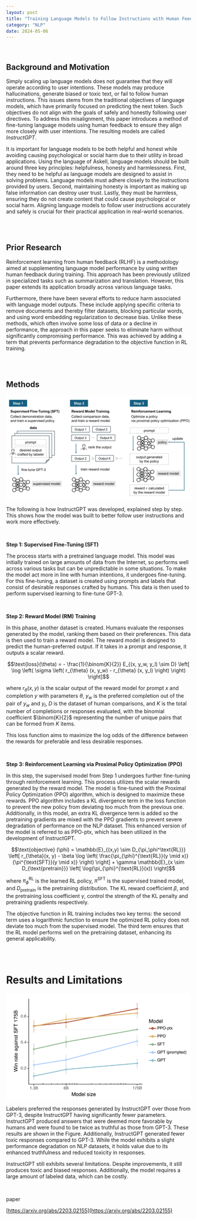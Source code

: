 ```yaml
---
layout: post
title: "Training Language Models to Follow Instructions with Human Feedback (InstructGPT)"
category: "NLP"
date: 2024-05-06
--- 
```


<br>

## Background and Motivation

Simply scaling up language models does not guarantee that they will
operate according to user intentions. These models may produce
hallucinations, generate biased or toxic text, or fail to follow human
instructions. This issues stems from the traditional objectives of
language models, which have primarily focused on predicting the next
token. Such objectives do not align with the goals of safely and
honestly following user directives. To address this misalignment, this
paper introduces a method of fine-tuning language models using human
feedback to ensure they align more closely with user intentions. The
resulting models are called *InstructGPT*.


It is important for language models to be both helpful and honest while
avoiding causing psychological or social harm due to their utility in
broad applications. Using the language of Askell, language
models should be built around three key principles: helpfulness, honesty
and harmlessness. First, they need to be helpful as language models are
designed to assist in solving problems. Language models must adhere
closely to the instructions provided by users. Second, maintaining
honesty is important as making up false information can destroy user
trust. Lastly, they must be harmless, ensuring they do not create
content that could cause psychological or social harm. Aligning language
models to follow user instructions accurately and safely is crucial for
their practical application in real-world scenarios.

<br>
<br>

## Prior Research

Reinforcement learning from human feedback (RLHF) is a methodology aimed
at supplementing language model performance by using written human
feedback during training. This approach has been previously utilized in
specialized tasks such as summarization and
translation. However, this paper extends its
application broadly across various language tasks.


Furthermore, there have been several efforts to reduce harm associated
with language model outputs. These include applying specific criteria to
remove documents and thereby filter datasets,
blocking particular words, and using word embedding
regularization to decrease bias. Unlike these methods,
which often involve some loss of data or a decline in performance, the
approach in this paper seeks to eliminate harm without significantly
compromising performance. This was achieved by adding a term that
prevents performance degradation to the objective function in RL
training.

<br>
<br>

## Methods

![figure.JPG](/assets/InstructGPT/figure.JPG)

The following is how InstructGPT was developed, explained step by step.
This shows how the model was built to better follow user instructions
and work more effectively.

<br>

**Step 1: Supervised Fine-Tuning (SFT)**

The process starts with a pretrained language model. This model was
initially trained on large amounts of data from the Internet, so
performs well across various tasks but can be unpredictable in some
situations. To make the model act more in line with human intentions, it
undergoes fine-tuning. For this fine-tuning, a dataset is created using
prompts and labels that consist of desirable responses crafted by
humans. This data is then used to perform supervised learning to
fine-tune GPT-3.

<br>

**Step 2: Reward Model (RM) Training**

In this phase, another dataset is created. Humans evaluate the responses
generated by the model, ranking them based on their preferences. This
data is then used to train a reward model. The reward model is designed
to predict the human-preferred output. If it takes in a prompt and
response, it outputs a scalar reward.


$$\text{loss}(\theta) = - \frac{1}{\binom{K}{2}} E_{(x, y_w, y_l) \sim D} \left[ \log \left( \sigma \left( r_{\theta} (x, y_w) - r_{\theta} (x, y_l) \right) \right) \right]$$


where $r_{\theta}(x, y)$ is the scalar output of the reward model for
prompt $x$ and completion $y$ with parameters $\theta$, $y_w$ is the
preferred completion out of the pair of $y_w$ and $y_l$, $D$ is the
dataset of human comparisons, and $K$ is the total number of completions
or responses evaluated, with the binomial coefficient $\binom{K}{2}$
representing the number of unique pairs that can be formed from $K$
items.

This loss function aims to maximize the log odds of the difference
between the rewards for preferable and less desirable responses.

<br>

**Step 3: Reinforcement Learning via Proximal Policy Optimization (PPO)**

In this step, the supervised model from Step 1 undergoes further
fine-tuning through reinforcement learning. This process utilizes the
scalar rewards generated by the reward model. The model is fine-tuned
with the Proximal Policy Optimization (PPO) algorithm, which is designed
to maximize these rewards. PPO algorithm includes a KL divergence term
in the loss function to prevent the new policy from deviating too much
from the previous one. Additionally, in this model, an extra KL
divergence term is added so the pretraining gradients are mixed with the
PPO gradients to prevent severe degradation of performance on the NLP
dataset. This enhanced version of the model is referred to as PPO-ptx,
which has been utilized in the development of InstructGPT.


$$\text{objective} (\phi) = \mathbb{E}_{(x,y) \sim D_{\pi_\phi^\text{RL}}} \left[ r_{\theta}(x, y) - \beta \log \left( \frac{\pi_{\phi}^{\text{RL}}(y \mid x)}{\pi^{\text{SFT}}(y \mid x)} \right) \right] + \gamma \mathbb{E}_{x \sim D_{\text{pretrain}}} \left[ \log(\pi_{\phi}^{\text{RL}}(x)) \right]$$


where $\pi_{\phi}^{\text{RL}}$ is the learned RL policy,
$\pi^{\text{SFT}}$ is the supervised trained model, and
$D_{\text{pretrain}}$ is the pretraining distribution. The KL reward
coefficient $\beta$, and the pretraining loss coefficient $\gamma$,
control the strength of the KL penalty and pretraining gradients
respectively.


The objective function in RL training includes two key terms: the second
term uses a logarithmic function to ensure the optimized RL policy does
not deviate too much from the supervised model. The third term ensures
that the RL model performs well on the pretraining dataset, enhancing
its general applicability.

<br>
<br>


# Results and Limitations

<img src="/assets/InstructGPT/figure_result.png" alt="Untitled" class="center-image2">

Labelers preferred the responses generated by InstructGPT over those
from GPT-3, despite InstructGPT having significantly fewer parameters.
InstructGPT produced answers that were deemed more favorable by humans
and were found to be twice as truthful as those from GPT-3. These
results are shown in the Figure. Additionally, InstructGPT
generated fewer toxic responses compared to GPT-3. While the model
exhibits a slight performance degradation on NLP datasets, it holds
value due to its enhanced truthfulness and reduced toxicity in
responses.


InstructGPT still exhibits several limitations. Despite improvements, it
still produces toxic and biased responses. Additionally, the model
requires a large amount of labeled data, which can be costly.

<br>

paper

[https://arxiv.org/abs/2203.02155](https://arxiv.org/abs/2203.02155)
